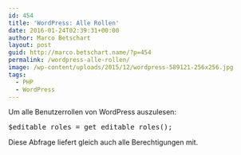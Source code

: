 ```yaml
---
id: 454
title: 'WordPress: Alle Rollen'
date: 2016-01-24T02:39:31+00:00
author: Marco Betschart
layout: post
guid: http://marco.betschart.name/?p=454
permalink: /wordpress-alle-rollen/
image: /wp-content/uploads/2015/12/wordpress-589121-256x256.jpg
tags:
  - PHP
  - WordPress
---
```

Um alle Benutzerrollen von WordPress auszulesen:

<div class="snippetcpt-wrap" id="snippet-502" data-id="502" data-edit="http://dev.marco-betschart.local/wp-admin/post.php?post=502&action=edit" data-copy="/wp-admin/export.php?type=jekyll&#038;snippet=b31d996337&#038;id=502" data-fullscreen="http://dev.marco-betschart.local/code-snippets/all-user-roles/?full-screen=1">
  <pre class="prettyprint linenums lang-php" title="All user roles">$editable_roles = get_editable_roles();</pre>
</div>

Diese Abfrage liefert gleich auch alle Berechtigungen mit.